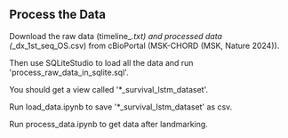 ## Process the Data

Download the raw data (timeline_*.txt) and processed data (*_dx_1st_seq_OS.csv) from cBioPortal (MSK-CHORD (MSK, Nature 2024)).  
  
Then use SQLiteStudio to load all the data and run 'process_raw_data_in_sqlite.sql'.  
  
You should get a view called '*_survival_lstm_dataset'.  
  
Run load_data.ipynb to save '*_survival_lstm_dataset' as csv.  
  
Run process_data.ipynb to get data after landmarking.
